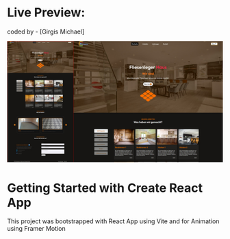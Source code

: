 # Live Preview: 

coded by - [Girgis Michael]

![](/fliesen.jpg)

# Getting Started with Create React App

This project was bootstrapped with React App using Vite and for Animation using Framer Motion


